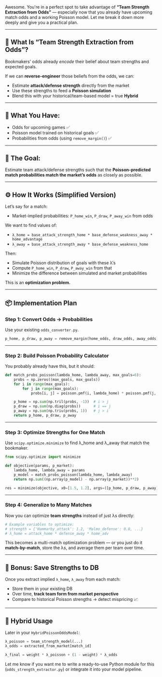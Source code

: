Awesome. You're in a perfect spot to take advantage of **“Team Strength Extraction from Odds”** — especially now that you already have upcoming match odds and a working Poisson model. Let me break it down more deeply and give you a practical plan.

---

## 🧠 **What Is “Team Strength Extraction from Odds”?**

Bookmakers' odds already *encode* their belief about team strengths and expected goals.

If we can **reverse-engineer** those beliefs from the odds, we can:

* Estimate **attack/defense strength** directly from the market
* Use these strengths to feed a **Poisson simulation**
* Blend this with your historical/team-based model = true **Hybrid**

---

## 🎯 **What You Have:**

* Odds for upcoming games ✅
* Poisson model trained on historical goals ✅
* Probabilities from odds (using `remove_margin()`) ✅

---

## 🧩 **The Goal:**

Estimate team attack/defense strengths such that the **Poisson-predicted match probabilities match the market’s odds** as closely as possible.

---

## ⚙️ **How It Works (Simplified Version)**

Let’s say for a match:

* Market-implied probabilities:
  `P_home_win`, `P_draw`, `P_away_win` from odds

We want to find values of:

* `λ_home = base_attack_strength_home * base_defense_weakness_away * home_advantage`
* `λ_away = base_attack_strength_away * base_defense_weakness_home`

Then:

* Simulate Poisson distribution of goals with these λ’s
* Compute `P_home_win`, `P_draw`, `P_away_win` from that
* Minimize the difference between simulated and market probabilities

This is an **optimization problem.**

---

## 📦 **Implementation Plan**

### Step 1: Convert Odds → Probabilities

Use your existing `odds_converter.py`.

```python
p_home, p_draw, p_away = remove_margin(home_odds, draw_odds, away_odds)
```

---

### Step 2: Build Poisson Probability Calculator

You probably already have this, but it should:

```python
def match_probs_poisson(lambda_home, lambda_away, max_goals=6):
    probs = np.zeros((max_goals, max_goals))
    for i in range(max_goals):
        for j in range(max_goals):
            probs[i, j] = poisson.pmf(i, lambda_home) * poisson.pmf(j, lambda_away)

    p_home = np.sum(np.tril(probs, -1))  # i > j
    p_draw = np.sum(np.diag(probs))      # i == j
    p_away = np.sum(np.triu(probs, 1))   # j > i
    return p_home, p_draw, p_away
```

---

### Step 3: Optimize Strengths for One Match

Use `scipy.optimize.minimize` to find λ\_home and λ\_away that match the bookmaker.

```python
from scipy.optimize import minimize

def objective(params, p_market):
    lambda_home, lambda_away = params
    p_model = match_probs_poisson(lambda_home, lambda_away)
    return np.sum((np.array(p_model) - np.array(p_market))**2)

res = minimize(objective, x0=[1.5, 1.2], args=([p_home, p_draw, p_away]))
```

---

### Step 4: Generalize to Many Matches

Now you can optimize **team strengths** instead of just λs directly:

```python
# Example variables to optimize:
# strength = {'Hammarby_attack': 1.2, 'Malmo_defense': 0.8, ...}
# λ_home = attack_home * defense_away * home_adv
```

This becomes a multi-match optimization problem — or you just do it **match-by-match**, store the λs, and average them per team over time.

---

## 💾 **Bonus: Save Strengths to DB**

Once you extract implied `λ_home`, `λ_away` from each match:

* Store them in your existing DB
* Over time, **track team form from market perspective**
* Compare to historical Poisson strengths → detect mispricing 📈

---

## 🔁 **Hybrid Usage**

Later in your `HybridPoissonOddsModel`:

```python
λ_poisson = team_strength_model(...)
λ_odds = extracted_from_market[match_id]

λ_final = weight * λ_poisson + (1 - weight) * λ_odds
```

Let me know if you want me to write a ready-to-use Python module for this (`odds_strength_extractor.py`) or integrate it into your model pipeline.
